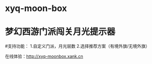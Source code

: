 # xyq-moon-box
梦幻西游门派闯关月光提示器
===


#支持功能：
1.自定义门派，月光层数
2.选择推荐方案（有境外旗/无境外旗）

在线体验：http://xyq-moonbox.xank.cn
